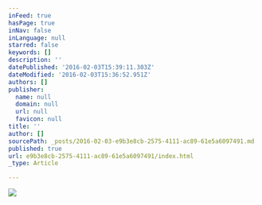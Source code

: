 ```yaml
---
inFeed: true
hasPage: true
inNav: false
inLanguage: null
starred: false
keywords: []
description: ''
datePublished: '2016-02-03T15:39:11.303Z'
dateModified: '2016-02-03T15:36:52.951Z'
authors: []
publisher:
  name: null
  domain: null
  url: null
  favicon: null
title: ''
author: []
sourcePath: _posts/2016-02-03-e9b3e8cb-2575-4111-ac89-61e5a6097491.md
published: true
url: e9b3e8cb-2575-4111-ac89-61e5a6097491/index.html
_type: Article

---
```

![](https://the-grid-user-content.s3-us-west-2.amazonaws.com/0988fc4f-b1bb-4634-aa25-166240c7b53a.jpg)